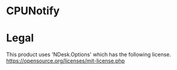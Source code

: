 # CPUNotify

# Legal
This product uses 'NDesk.Options' which has the following license.
https://opensource.org/licenses/mit-license.php
